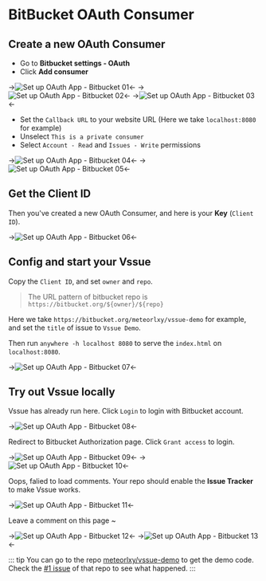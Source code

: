 # BitBucket OAuth Consumer

## Create a new OAuth Consumer

- Go to __Bitbucket settings - OAuth__
- Click __Add consumer__

->![Set up OAuth App - Bitbucket 01](/assets/img/oauth-app-bitbucket-01.png)<-
->![Set up OAuth App - Bitbucket 02](/assets/img/oauth-app-bitbucket-02.png)<-
->![Set up OAuth App - Bitbucket 03](/assets/img/oauth-app-bitbucket-03.png)<-

- Set the `Callback URL` to your website URL (Here we take `localhost:8080` for example)
- Unselect `This is a private consumer`
- Select `Account - Read` and `Issues - Write` permissions

->![Set up OAuth App - Bitbucket 04](/assets/img/oauth-app-bitbucket-04.png)<-
->![Set up OAuth App - Bitbucket 05](/assets/img/oauth-app-bitbucket-05.png)<-

## Get the Client ID

Then you've created a new OAuth Consumer, and here is your __Key__ (`Client ID`).

->![Set up OAuth App - Bitbucket 06](/assets/img/oauth-app-bitbucket-06.png)<-

## Config and start your Vssue

Copy the `Client ID`, and set `owner` and `repo`.

> The URL pattern of bitbucket repo is `https://bitbucket.org/${owner}/${repo}`

Here we take `https://bitbucket.org/meteorlxy/vssue-demo` for example, and set the `title` of issue to `Vssue Demo`.

Then run `anywhere -h localhost 8080` to serve the `index.html` on `localhost:8080`.

->![Set up OAuth App - Bitbucket 07](/assets/img/oauth-app-bitbucket-07.png)<-

## Try out Vssue locally

Vssue has already run here. Click `Login` to login with Bitbucket account.

->![Set up OAuth App - Bitbucket 08](/assets/img/oauth-app-bitbucket-08.png)<-

Redirect to Bitbucket Authorization page. Click `Grant access` to login.

->![Set up OAuth App - Bitbucket 09](/assets/img/oauth-app-bitbucket-09.png)<-
->![Set up OAuth App - Bitbucket 10](/assets/img/oauth-app-bitbucket-10.png)<-

Oops, falied to load comments. Your repo should enable the __Issue Tracker__ to make Vssue works.

->![Set up OAuth App - Bitbucket 11](/assets/img/oauth-app-bitbucket-11.png)<-

Leave a comment on this page ~

->![Set up OAuth App - Bitbucket 12](/assets/img/oauth-app-bitbucket-12.png)<-
->![Set up OAuth App - Bitbucket 13](/assets/img/oauth-app-bitbucket-13.png)<-

::: tip
You can go to the repo [meteorlxy/vssue-demo](https://bitbucket.org/meteorlxy/vssue-demo) to get the demo code. Check the [#1 issue](https://bitbucket.org/meteorlxy/vssue-demo/issues/1) of that repo to see what happened.
:::
